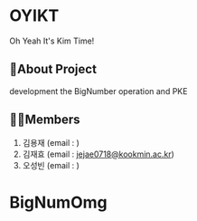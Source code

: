 # OYIKT

  Oh Yeah It's Kim Time!

## 📄About Project

  development the BigNumber operation and PKE
  
## 👨‍💻Members

  1. 김용재 (email : )
  2. 김재효 (email : jejae0718@kookmin.ac.kr)
  3. 오성빈 (email : )

# BigNumOmg